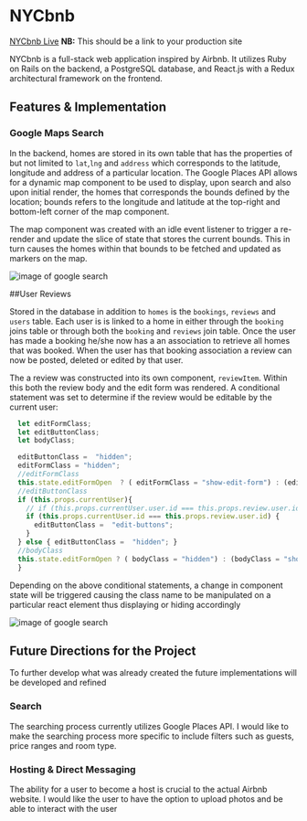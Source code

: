 # NYCbnb

[NYCbnb Live][heroku] **NB:** This should be a link to your production site

[heroku]: https://nyc-bnb.herokuapp.com/#/

NYCbnb is a full-stack web application inspired by Airbnb. It utilizes Ruby on Rails on the backend, a PostgreSQL database, and React.js with a Redux architectural framework on the frontend.  

## Features & Implementation


### Google Maps Search

  In the backend, homes are stored in its own table that has the properties of but not limited to `lat`,`lng` and `address` which corresponds to the latitude, longitude and address of a particular location. The Google Places API allows for a dynamic map component to be used to display, upon search and also upon initial render, the homes that corresponds the bounds defined by the location; bounds refers to the longitude and latitude at the top-right and bottom-left corner of the map component.

  The map component was created with an idle event listener to trigger a re-render and update the slice of state that stores the current bounds. This in turn causes the homes within that bounds to be fetched and updated as markers on the map.

  ![image of google search](wireframes/google_api_gif.gif)

##User Reviews

  Stored in the database in addition to `homes` is the `bookings`, `reviews` and `users` table. Each user is is linked to a home in either through the `booking` joins table or through both the `booking` and `reviews` join table. Once the user has made a booking he/she now has a an association to retrieve all homes that was booked. When the user has that booking association a review can now be posted, deleted or edited by that user.

  The a review was constructed into its own component, `reviewItem`. Within this both the review body and the edit form was rendered. A conditional statement was set to determine if the review would be editable by the current user:

```javascript
  let editFormClass;
  let editButtonClass;
  let bodyClass;

  editButtonClass =  "hidden";
  editFormClass = "hidden";
  //editFormClass
  this.state.editFormOpen  ? ( editFormClass = "show-edit-form") : (editFormClass = "hidden")
  //editButtonClass
  if (this.props.currentUser){
    // if (this.props.currentUser.user.id === this.props.review.user.id) {
    if (this.props.currentUser.id === this.props.review.user.id) {
      editButtonClass =  "edit-buttons";
    }
  } else { editButtonClass =  "hidden"; }
  //bodyClass
  this.state.editFormOpen ? ( bodyClass = "hidden") : (bodyClass = "show-body")
  }
```

  Depending on the above conditional statements, a change in component state will be triggered causing the class name to be manipulated on a particular react element thus displaying or hiding accordingly

![image of google search](wireframes/home-logged-in.png)


## Future Directions for the Project

To further develop what was already created the future implementations will be developed and refined

### Search

The searching process currently utilizes Google Places API. I would like to make the searching process more specific to include filters such as guests, price ranges and room type.

### Hosting & Direct Messaging

The ability for a user to become a host is crucial to the actual Airbnb website. I would like the user to have the option to upload photos and be able to interact with the user
